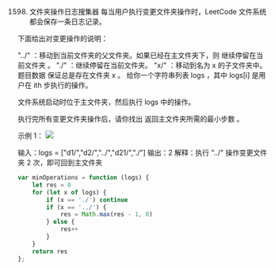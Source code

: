 1598. 文件夹操作日志搜集器
每当用户执行变更文件夹操作时，LeetCode 文件系统都会保存一条日志记录。

下面给出对变更操作的说明：

"../" ：移动到当前文件夹的父文件夹。如果已经在主文件夹下，则 继续停留在当前文件夹 。
"./" ：继续停留在当前文件夹。
"x/" ：移动到名为 x 的子文件夹中。题目数据 保证总是存在文件夹 x 。
给你一个字符串列表 logs ，其中 logs[i] 是用户在 ith 步执行的操作。

文件系统启动时位于主文件夹，然后执行 logs 中的操作。

执行完所有变更文件夹操作后，请你找出 返回主文件夹所需的最小步数 。

 

示例 1：
![](https://assets.leetcode-cn.com/aliyun-lc-upload/uploads/2020/09/26/sample_11_1957.png)


输入：logs = ["d1/","d2/","../","d21/","./"]
输出：2
解释：执行 "../" 操作变更文件夹 2 次，即可回到主文件夹
```js
var minOperations = function (logs) {
    let res = 0
    for (let x of logs) {
        if (x == './') continue
        if (x == '../') {
            res = Math.max(res - 1, 0)
        } else {
            res++
        }
    }
    return res
};
```
